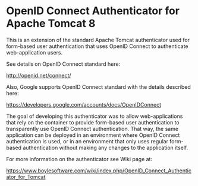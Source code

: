 OpenID Connect Authenticator for Apache Tomcat 8
================================================

This is an extension of the standard Apache Tomcat authenticator used for
form-based user authentication that uses OpenID Connect to authenticate
web-application users.

See details on OpenID Connect standard here:

http://openid.net/connect/

Also, Google supports OpenID Connect standard with the details described here:

https://developers.google.com/accounts/docs/OpenIDConnect

The goal of developing this authenticator was to allow web-applications that
rely on the container to provide form-based user authentication to transparently
use OpenID Connect authentication. That way, the same application can be
deployed in an environment where OpenID Connect authentication is used,
or in an environment that only uses regular form-based authentication without
making any changes to the application itself.

For more information on the authenticator see Wiki page at:

https://www.boylesoftware.com/wiki/index.php/OpenID_Connect_Authenticator_for_Tomcat